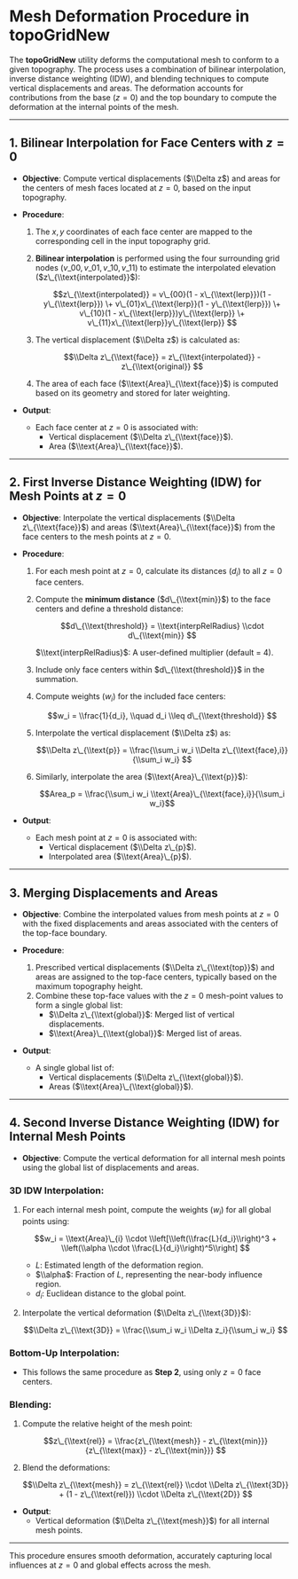 # Mesh Deformation Procedure in **topoGridNew**

The **topoGridNew** utility deforms the computational mesh to conform to a
given topography. The process uses a combination of bilinear interpolation,
inverse distance weighting (IDW), and blending techniques to compute vertical
displacements and areas. The deformation accounts for contributions from the
base ($z = 0$) and the top boundary to compute the deformation at the internal
points of the mesh.

______________________________________________________________________

## 1. Bilinear Interpolation for Face Centers with $z = 0$

- **Objective**: Compute vertical displacements ($\\Delta z$) and areas for
the centers of mesh faces located at $z = 0$, based on the input topography.

- **Procedure**:

  1. The $x, y$ coordinates of each face center are mapped to the
  corresponding cell in the input topography grid.

  1. **Bilinear interpolation** is performed using the four surrounding grid
  nodes ($v\_{00}, v\_{01}, v\_{10}, v\_{11}$) to estimate the interpolated
  elevation ($z\_{\\text{interpolated}}$):

     $$z\_{\\text{interpolated}} = v\_{00}(1 - x\_{\\text{lerp}})(1 - y\_{\\text{lerp}})
     \+ v\_{01}x\_{\\text{lerp}}(1 - y\_{\\text{lerp}})
     \+ v\_{10}(1 - x\_{\\text{lerp}})y\_{\\text{lerp}}
     \+ v\_{11}x\_{\\text{lerp}}y\_{\\text{lerp}}
     $$

  1. The vertical displacement ($\\Delta z$) is calculated as:

     $$\\Delta z\_{\\text{face}} = z\_{\\text{interpolated}} - z\_{\\text{original}}
     $$

  1. The area of each face ($\\text{Area}\_{\\text{face}}$) is computed based
  on its geometry and stored for later weighting.

- **Output**:

  - Each face center at $z = 0$ is associated with:
    - Vertical displacement ($\\Delta z\_{\\text{face}}$).
    - Area ($\\text{Area}\_{\\text{face}}$).

______________________________________________________________________

## 2. First Inverse Distance Weighting (IDW) for Mesh Points at $z = 0$

- **Objective**: Interpolate the vertical displacements ($\\Delta z\_{\\text{face}}$) and areas ($\\text{Area}\_{\\text{face}}$) from the face centers to the mesh points at $z = 0$.

- **Procedure**:

  1. For each mesh point at $z = 0$, calculate its distances ($d_i$) to all $z = 0$ face centers.

  1. Compute the **minimum distance** ($d\_{\\text{min}}$) to the face centers and define a threshold distance:

     $$d\_{\\text{threshold}} = \\text{interpRelRadius} \\cdot d\_{\\text{min}}
     $$

     $\\text{interpRelRadius}$: A user-defined multiplier (default = 4).

  1. Include only face centers within $d\_{\\text{threshold}}$ in the summation.

  1. Compute weights ($w_i$) for the included face centers:

     $$w_i = \\frac{1}{d_i}, \\quad d_i \\leq d\_{\\text{threshold}}
     $$

  1. Interpolate the vertical displacement ($\\Delta z$) as:

     $$\\Delta z\_{\\text{p}} = \\frac{\\sum_i w_i \\Delta z\_{\\text{face},i}}{\\sum_i w_i}
     $$

  1. Similarly, interpolate the area ($\\text{Area}\_{\\text{p}}$):

     $$Area_p = \\frac{\\sum_i w_i \\text{Area}\_{\\text{face},i}}{\\sum_i w_i}$$

- **Output**:

  - Each mesh point at $z = 0$ is associated with:
    - Vertical displacement ($\\Delta z\_{p}$).
    - Interpolated area ($\\text{Area}\_{p}$).

______________________________________________________________________

## 3. Merging Displacements and Areas

- **Objective**: Combine the interpolated values from mesh points at $z = 0$ with the fixed displacements and areas associated with the centers of the top-face boundary.

- **Procedure**:

  1. Prescribed vertical displacements ($\\Delta z\_{\\text{top}}$) and areas are assigned to the top-face centers, typically based on the maximum topography height.
  1. Combine these top-face values with the $z = 0$ mesh-point values to form a single global list:
     - $\\Delta z\_{\\text{global}}$: Merged list of vertical displacements.
     - $\\text{Area}\_{\\text{global}}$: Merged list of areas.

- **Output**:

  - A single global list of:
    - Vertical displacements ($\\Delta z\_{\\text{global}}$).
    - Areas ($\\text{Area}\_{\\text{global}}$).

______________________________________________________________________

## 4. Second Inverse Distance Weighting (IDW) for Internal Mesh Points

- **Objective**: Compute the vertical deformation for all internal mesh points using the global list of displacements and areas.

### **3D IDW Interpolation**:

1. For each internal mesh point, compute the weights ($w_i$) for all global points using:

   $$w_i = \\text{Area}\_{i} \\cdot \\left[\\left(\\frac{L}{d_i}\\right)^3 + \\left(\\alpha \\cdot \\frac{L}{d_i}\\right)^5\\right]
   $$

   - $L$: Estimated length of the deformation region.
   - $\\alpha$: Fraction of $L$, representing the near-body influence region.
   - $d_i$: Euclidean distance to the global point.

1. Interpolate the vertical deformation ($\\Delta z\_{\\text{3D}}$):

   $$\\Delta z\_{\\text{3D}} = \\frac{\\sum_i w_i \\Delta z_i}{\\sum_i w_i}
   $$

### **Bottom-Up Interpolation**:

- This follows the same procedure as **Step 2**, using only $z = 0$ face centers.

### **Blending**:

1. Compute the relative height of the mesh point:

   $$z\_{\\text{rel}} = \\frac{z\_{\\text{mesh}} - z\_{\\text{min}}}{z\_{\\text{max}} - z\_{\\text{min}}}
   $$

1. Blend the deformations:

   $$\\Delta z\_{\\text{mesh}} = z\_{\\text{rel}} \\cdot \\Delta z\_{\\text{3D}} + (1 - z\_{\\text{rel}}) \\cdot \\Delta z\_{\\text{2D}}
   $$

- **Output**:
  - Vertical deformation ($\\Delta z\_{\\text{mesh}}$) for all internal mesh points.

______________________________________________________________________

This procedure ensures smooth deformation, accurately capturing local influences at $z = 0$ and global effects across the mesh.
